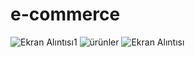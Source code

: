 # e-commerce
![Ekran Alıntısı1](https://user-images.githubusercontent.com/49377983/55919732-bbf9a900-5bff-11e9-86e6-b2c2da5237f6.PNG)
![ürünler](https://user-images.githubusercontent.com/49377983/55919760-cb78f200-5bff-11e9-9bd7-63dc40b4ffe5.PNG)
![Ekran Alıntısı](https://user-images.githubusercontent.com/49377983/55919862-332f3d00-5c00-11e9-8fea-a649a6d11403.PNG)

